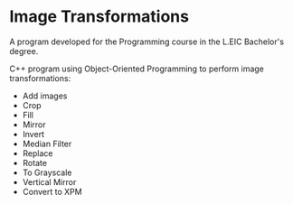 # Image Transformations

A program developed for the Programming course in the L.EIC Bachelor's degree.

C++ program using Object-Oriented Programming to perform image transformations:
* Add images
* Crop
* Fill
* Mirror
* Invert
* Median Filter
* Replace
* Rotate
* To Grayscale
* Vertical Mirror
* Convert to XPM

